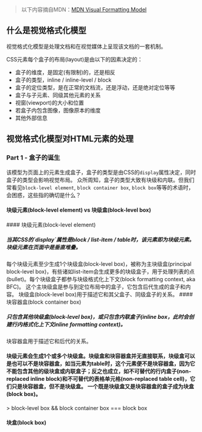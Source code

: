 > 以下内容摘自MDN：[MDN Visual Formatting Model](https://developer.mozilla.org/en-US/docs/Web/CSS/Visual_formatting_model)

## 什么是视觉格式化模型
视觉格式化模型是处理文档和在视觉媒体上呈现该文档的一套机制。

CSS元素每个盒子的布局(layout)是由以下的因素决定的：
+ 盒子的维度，是固定(有限制)的，还是相反
+ 盒子的类型，inline / inline-level / block
+ 盒子的定位类型，是在正常的文档流，还是浮动，还是绝对定位等等
+ 盒子与子元素、同级其他元素的关系
+ 视窗(viewport)的大小和位置
+ 若盒子内包含图像，图像原本的维度
+ 其他外部信息

## 视觉格式化模型对HTML元素的处理
### Part 1 - 盒子的诞生
该模型为页面上的元素生成盒子，盒子的类型是由CSS的`display`属性决定，同时盒子的类型会影响视觉布局。
众所周知，盒子的类型大致有块级和内联。但我们常看见`block-level element`, `block container box`, `block box`等等的术语时，会困惑，这些指的确切是什么？
<h4 class="postConcepts">块级元素(block-level element) vs 块级盒(block-level box)</h4>
#### 块级元素(block-level element)
<h5 class="postDefine">当其CSS的`display`属性是block / list-item / table时，该元素即为块级元素。块级元素在页面中是垂直堆叠。</h5>
每个块级元素至少生成1个块级盒(block-level box)，被称为主块级盒(principal block-level box)，有些诸如list-item会生成更多的块级盒子，用于处理列表的点(bullet)。每个块级盒子都参与块级格式化上下文(block formatting context, aka BFC)。
这个主块级盒是参与到定位布局中的盒子，它包含后代生成的盒子和内容。
块级盒(block-level box)用于描述它和其父盒子、同级盒子的关系。
#### 块容器盒(block container box)
<h5 class="postDefine">只包含其他块级盒(block-level box)，或只包含内联盒子(inline box，此时会创建行内格式化上下文inline formatting context)。</h5>
块容器盒用于描述它和后代的关系。
<h4 class="postConclusion">
  块级元素会生成1个或多个块级盒。块级盒和块容器盒并无直接联系，块级盒可以是也可以不是块容器盒，如<span class="postEg">当元素为table时，这个元素便不是块容器盒，因为它不能包含其他的级块盒或内联盒子</span>；反之也成立，<span class="postEg">如不可替代的行内盒子(non-replaced inline block)和不可替代的表格单元格(non-replaced table cell)</span>，它们只是块容器盒，但不是块级盒。
  一个既是块级盒又是块容器盒的盒子成为块盒(block box)。
</h4>
> block-level box &amp;&amp; block container box === block box

<h4 class="postConcepts">块盒(block box)</h4>
